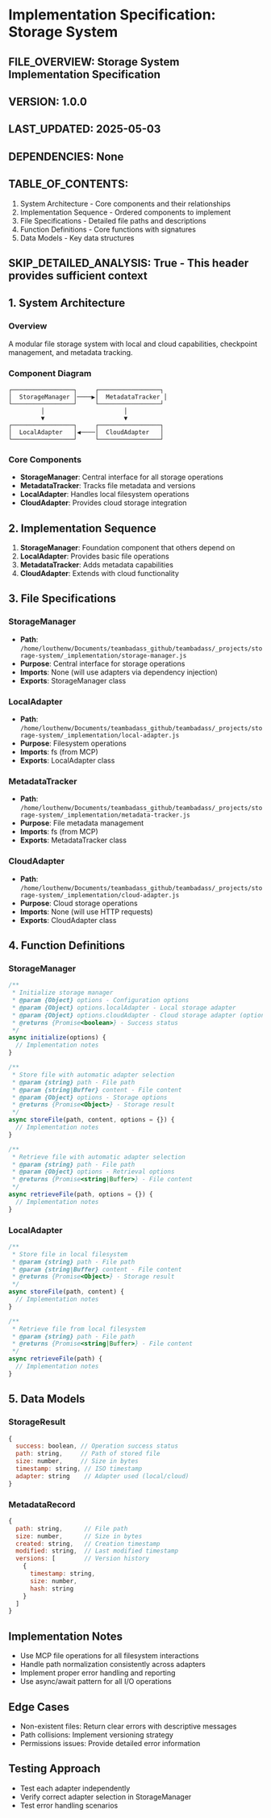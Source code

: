 # Implementation Specification: Storage System

## FILE_OVERVIEW: Storage System Implementation Specification
## VERSION: 1.0.0
## LAST_UPDATED: 2025-05-03
## DEPENDENCIES: None

## TABLE_OF_CONTENTS:
1. System Architecture - Core components and their relationships
2. Implementation Sequence - Ordered components to implement
3. File Specifications - Detailed file paths and descriptions
4. Function Definitions - Core functions with signatures
5. Data Models - Key data structures

## SKIP_DETAILED_ANALYSIS: True - This header provides sufficient context

## 1. System Architecture

### Overview
A modular file storage system with local and cloud capabilities, checkpoint management, and metadata tracking.

### Component Diagram
```
┌─────────────────┐     ┌─────────────────┐
│  StorageManager │────▶│  MetadataTracker │
└─────────────────┘     └─────────────────┘
         │                      │
         ▼                      ▼
┌─────────────────┐     ┌─────────────────┐
│  LocalAdapter   │◀────│  CloudAdapter   │
└─────────────────┘     └─────────────────┘
```

### Core Components
- **StorageManager**: Central interface for all storage operations
- **MetadataTracker**: Tracks file metadata and versions
- **LocalAdapter**: Handles local filesystem operations
- **CloudAdapter**: Provides cloud storage integration

## 2. Implementation Sequence

1. **StorageManager**: Foundation component that others depend on
2. **LocalAdapter**: Provides basic file operations
3. **MetadataTracker**: Adds metadata capabilities
4. **CloudAdapter**: Extends with cloud functionality

## 3. File Specifications

### StorageManager
- **Path**: `/home/louthenw/Documents/teambadass_github/teambadass/_projects/storage-system/_implementation/storage-manager.js`
- **Purpose**: Central interface for storage operations
- **Imports**: None (will use adapters via dependency injection)
- **Exports**: StorageManager class

### LocalAdapter
- **Path**: `/home/louthenw/Documents/teambadass_github/teambadass/_projects/storage-system/_implementation/local-adapter.js`
- **Purpose**: Filesystem operations
- **Imports**: fs (from MCP)
- **Exports**: LocalAdapter class

### MetadataTracker
- **Path**: `/home/louthenw/Documents/teambadass_github/teambadass/_projects/storage-system/_implementation/metadata-tracker.js`
- **Purpose**: File metadata management
- **Imports**: fs (from MCP)
- **Exports**: MetadataTracker class

### CloudAdapter
- **Path**: `/home/louthenw/Documents/teambadass_github/teambadass/_projects/storage-system/_implementation/cloud-adapter.js`
- **Purpose**: Cloud storage operations
- **Imports**: None (will use HTTP requests)
- **Exports**: CloudAdapter class

## 4. Function Definitions

### StorageManager
```javascript
/**
 * Initialize storage manager
 * @param {Object} options - Configuration options
 * @param {Object} options.localAdapter - Local storage adapter
 * @param {Object} options.cloudAdapter - Cloud storage adapter (optional)
 * @returns {Promise<boolean>} - Success status
 */
async initialize(options) {
  // Implementation notes
}

/**
 * Store file with automatic adapter selection
 * @param {string} path - File path
 * @param {string|Buffer} content - File content
 * @param {Object} options - Storage options
 * @returns {Promise<Object>} - Storage result
 */
async storeFile(path, content, options = {}) {
  // Implementation notes
}

/**
 * Retrieve file with automatic adapter selection
 * @param {string} path - File path
 * @param {Object} options - Retrieval options
 * @returns {Promise<string|Buffer>} - File content
 */
async retrieveFile(path, options = {}) {
  // Implementation notes
}
```

### LocalAdapter
```javascript
/**
 * Store file in local filesystem
 * @param {string} path - File path
 * @param {string|Buffer} content - File content
 * @returns {Promise<Object>} - Storage result
 */
async storeFile(path, content) {
  // Implementation notes
}

/**
 * Retrieve file from local filesystem
 * @param {string} path - File path
 * @returns {Promise<string|Buffer>} - File content
 */
async retrieveFile(path) {
  // Implementation notes
}
```

## 5. Data Models

### StorageResult
```javascript
{
  success: boolean, // Operation success status
  path: string,     // Path of stored file
  size: number,     // Size in bytes
  timestamp: string, // ISO timestamp
  adapter: string    // Adapter used (local/cloud)
}
```

### MetadataRecord
```javascript
{
  path: string,      // File path
  size: number,      // Size in bytes
  created: string,   // Creation timestamp
  modified: string,  // Last modified timestamp
  versions: [        // Version history
    {
      timestamp: string,
      size: number,
      hash: string
    }
  ]
}
```

## Implementation Notes

- Use MCP file operations for all filesystem interactions
- Handle path normalization consistently across adapters
- Implement proper error handling and reporting
- Use async/await pattern for all I/O operations

## Edge Cases

- Non-existent files: Return clear errors with descriptive messages
- Path collisions: Implement versioning strategy
- Permissions issues: Provide detailed error information

## Testing Approach

- Test each adapter independently
- Verify correct adapter selection in StorageManager
- Test error handling scenarios
